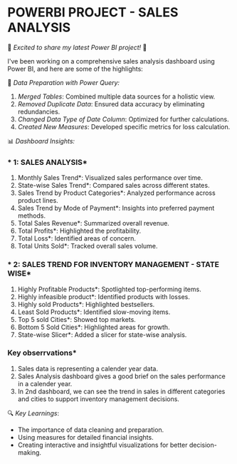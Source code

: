 # POWERBI PROJECT - SALES ANALYSIS

🚀 *Excited to share my latest Power BI project!* 🚀

I've been working on a comprehensive sales analysis dashboard using Power BI, and here are some of the highlights:

🔧 *Data Preparation with Power Query:*
1. *Merged Tables*: Combined multiple data sources for a holistic view.
2. *Removed Duplicate Data*: Ensured data accuracy by eliminating redundancies.
3. *Changed Data Type of Date Column*: Optimized for further calculations.
4. *Created New Measures*: Developed specific metrics for loss calculation.

📊 *Dashboard Insights:*
### * 1: SALES ANALYSIS*
1. Monthly Sales Trend*: Visualized sales performance over time.
2. State-wise Sales Trend*: Compared sales across different states.
3. Sales Trend by Product Categories*: Analyzed performance across product lines.
4. Sales Trend by Mode of Payment*: Insights into preferred payment methods.
5. Total Sales Revenue*: Summarized overall revenue.
6. Total Profits*: Highlighted the profitability.
7. Total Loss*: Identified areas of concern.
8. Total Units Sold*: Tracked overall sales volume.

### * 2: SALES TREND FOR INVENTORY MANAGEMENT - STATE WISE*
1. Highly Profitable Products*: Spotlighted top-performing items.
2. Highly infeasible product*: Identified products with losses.
3. Highly sold Products*: Highlighted bestsellers.
4. Least Sold Products*: Identified slow-moving items.
5. Top 5 sold Cities*: Showed top markets.
6. Bottom 5 Sold Cities*: Highlighted areas for growth.
7. State-wise Slicer*: Added a slicer for state-wise analysis.

### Key obserrvations*
  1. Sales data is representing a calender year data.
  2. Sales Analysis dashboard gives a good brief on the sales performance in a calender year.
  3. In 2nd dashboard, we can see the trend in sales in different categories and cities to support inventory management decisions.
     
🔍 *Key Learnings*:
- The importance of data cleaning and preparation.
- Using measures for detailed financial insights.
- Creating interactive and insightful visualizations for better decision-making.

